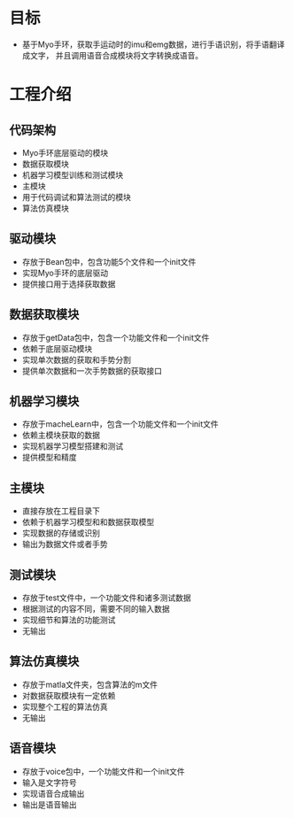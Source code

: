 # 目标

- 基于Myo手环，获取手运动时的imu和emg数据，进行手语识别，将手语翻译成文字，
并且调用语音合成模块将文字转换成语音。

# 工程介绍

## 代码架构

- Myo手环底层驱动的模块
- 数据获取模块
- 机器学习模型训练和测试模块
- 主模块
- 用于代码调试和算法测试的模块
- 算法仿真模块

## 驱动模块

- 存放于Bean包中，包含功能5个文件和一个init文件
- 实现Myo手环的底层驱动
- 提供接口用于选择获取数据

## 数据获取模块

- 存放于getData包中，包含一个功能文件和一个init文件
- 依赖于底层驱动模块
- 实现单次数据的获取和手势分割
- 提供单次数据和一次手势数据的获取接口

## 机器学习模块

- 存放于macheLearn中，包含一个功能文件和一个init文件
- 依赖主模块获取的数据
- 实现机器学习模型搭建和测试
- 提供模型和精度

## 主模块
- 直接存放在工程目录下
- 依赖于机器学习模型和和数据获取模型
- 实现数据的存储或识别
- 输出为数据文件或者手势

## 测试模块

- 存放于test文件中，一个功能文件和诸多测试数据
- 根据测试的内容不同，需要不同的输入数据
- 实现细节和算法的功能测试
- 无输出

## 算法仿真模块

- 存放于matla文件夹，包含算法的m文件
- 对数据获取模块有一定依赖
- 实现整个工程的算法仿真
- 无输出

## 语音模块

- 存放于voice包中，一个功能文件和一个init文件
- 输入是文字符号
- 实现语音合成输出
- 输出是语音输出
